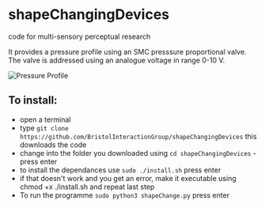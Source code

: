 # shapeChangingDevices
code for multi-sensory perceptual research 

It provides a pressure profile using an SMC presssure proportional valve. The valve is addressed using an analogue voltage in range 0-10 V. 

![](https://github.com/BristolInteractionGroup/shapeChangingDevices/images/pressureProfile.tiff "Pressure Profile")

## To install:
* open a terminal
* type `git clone https://github.com/BristolInteractionGroup/shapeChangingDevices` this downloads the code
* change into the folder you downloaded using `cd shapeChangingDevices` - press enter
* to install the dependances use `sudo ./install.sh` press enter
* if that doesn't work and you get an error, make it executable using chmod +x ./install.sh and repeat last step
* To run the programme `sudo python3 shapeChange.py` press enter


